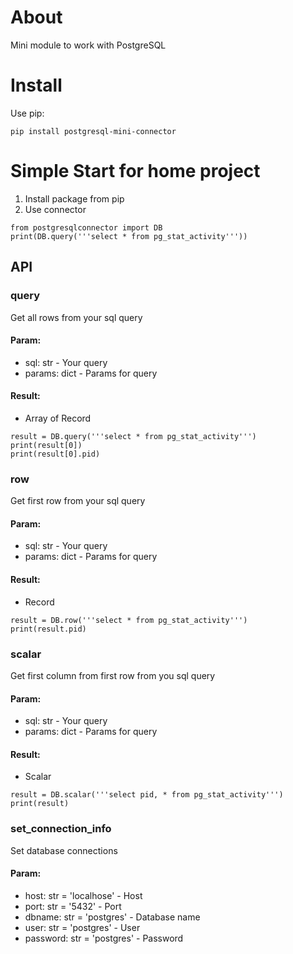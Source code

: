 # About
Mini module to work with PostgreSQL

# Install

Use pip:
```
pip install postgresql-mini-connector
```

# Simple Start for home project

1. Install package from pip
2. Use connector
```
from postgresqlconnector import DB
print(DB.query('''select * from pg_stat_activity'''))
```

## API

### query 
Get all rows from your sql query
#### Param:
  * sql: str - Your query
  * params: dict - Params for query
#### Result:
  * Array of Record
```
result = DB.query('''select * from pg_stat_activity''')
print(result[0])
print(result[0].pid)
```
### row

Get first row from your sql query
#### Param:
  * sql: str - Your query
  * params: dict - Params for query 
#### Result:
  * Record
```
result = DB.row('''select * from pg_stat_activity''')
print(result.pid)
```
### scalar

Get first column from first row from you sql query
#### Param:
  * sql: str - Your query
  * params: dict - Params for query 
#### Result:
  * Scalar
```
result = DB.scalar('''select pid, * from pg_stat_activity''')
print(result)
```
### set_connection_info

Set database connections
#### Param:
  * host: str = 'localhose' - Host
  * port: str = '5432' - Port
  * dbname: str = 'postgres' - Database name
  * user: str = 'postgres' - User
  * password: str = 'postgres' - Password

